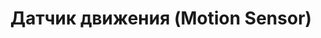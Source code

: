 ---
date_added: 2020-03-20
model: SMHM-I1
vendor: GS
title: Датчик движения (Motion Sensor)
category: sensor
supports: occupancy
image: /assets/images/devices/Heiman_SMHM-I1.jpg
manufacturer: Heiman
zigbeemodel: ['SMHM-I1']
compatible: [z2m]
mlink: https://www.gs.ru/catalog/umnyy-dom/datchik-dvizheniya-gs-smhm-i1/
link: https://shop.tricolor.tv/catalog/umnyy-dom/datchik-dvizheniya-gs-smhm-i1/
link2: 
link3: 
---